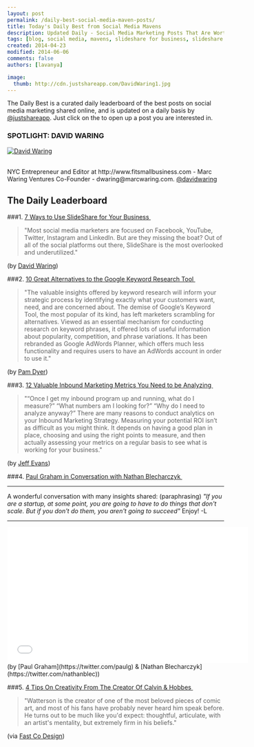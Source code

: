 ```yaml
---
layout: post
permalink: /daily-best-social-media-maven-posts/
title: Today's Daily Best from Social Media Mavens
description: Updated Daily - Social Media Marketing Posts That Are Worth Sharing
tags: [blog, social media, mavens, slideshare for business, slideshare for marketing,  ]
created: 2014-04-23
modified: 2014-06-06
comments: false
authors: [lavanya]

image:
  thumb: http://cdn.justshareapp.com/DavidWaring1.jpg
---
```


The Daily Best is a curated daily leaderboard of the best posts on social media marketing shared online, and is updated on a daily basis by [@justshareapp](http://twitter.com/justshareapp). Just click on the <i class="icon-link"></i> to open up a post you are interested in.

<div class="article-author-main border-box">
    <h3>SPOTLIGHT: DAVID WARING</h3>
    <a href="https://twitter.com/davidwaring"><img src="http://cdn.justshareapp.com/DavidWaring1.jpg" class="bio-photo large" alt="David Waring"></a>
    <br><br>
<p>NYC Entrepreneur and Editor at http://www.fitsmallbusiness.com  - Marc Waring Ventures Co-Founder - dwaring@marcwaring.com. <a href="https://twitter.com/davidwaring">@davidwaring</a> </p>
</div>

## The Daily Leaderboard

###1. [7 Ways to Use SlideShare for Your Business&nbsp;<i class="icon-link"></i>](http://nuzzel.com/sharedstory/06052014/socialmediaexaminer/7_ways_to_use_slideshare_for_your_business)
>"Most social media marketers are focused on Facebook, YouTube, Twitter, Instagram and LinkedIn. But are they missing the boat? Out of all of the social platforms out there, SlideShare is the most overlooked and underutilized."

(by [David Waring](https://twitter.com/davidwaring))


###2.  [10 Great Alternatives to the Google Keyword Research Tool&nbsp;<i class="icon-link"></i>](http://www.pamorama.net/2014/01/04/10-keyword-research-tools/)
>"The valuable insights offered by keyword research will inform your strategic process by identifying exactly what your customers want, need, and are concerned about. The demise of Google’s Keyword Tool, the most popular of its kind, has left marketers scrambling for alternatives. Viewed as an essential mechanism for conducting research on keyword phrases, it offered lots of useful information about popularity, competition, and phrase variations. It has been rebranded as Google AdWords Planner, which offers much less functionality and requires users to have an AdWords account in order to use it."

(by [Pam Dyer](https://twitter.com/pamdyer))


###3. [12 Valuable Inbound Marketing Metrics You Need to be Analyzing&nbsp;<i class="icon-link"></i>](http://www.inboundmarketingagents.com/inbound-marketing-agents-blog/bid/346807/12-Valuable-Inbound-Marketing-Metrics-You-Need-to-be-Analyzing)
>"“Once I get my inbound program up and running, what do I measure?” 
“What numbers am I looking for?” 
“Why do I need to analyze anyway?” 
There are many reasons to conduct analytics on your Inbound Marketing Strategy. 
Measuring your potential ROI isn’t as difficult as you might think. 
It depends on having a good plan in place, choosing and using the right points to measure, and then actually assessing your metrics on a regular basis to see what is working for your business."

(by [Jeff Evans](https://twitter.com/InboundAgent))


###4. [Paul Graham in Conversation with Nathan Blecharczyk&nbsp;<i class="icon-link"></i>](https://www.youtube.com/watch?v=nrWavoJsEks)
***
A wonderful conversation with many insights shared: (paraphrasing) *"If you are a startup, at some point, you are going to have to do things that don't scale. But if you don't do them, you aren't going to succeed"*
Enjoy! -L

***
<iframe width="560" height="315" src="//www.youtube.com/embed/nrWavoJsEks" frameborder="0" allowfullscreen></iframe>
<br/>
(by [Paul Graham](https://twitter.com/paulg) & [Nathan Blecharczyk](https://twitter.com/nathanblec))


###5. [4 Tips On Creativity From The Creator Of Calvin & Hobbes&nbsp;<i class="icon-link"></i>](http://www.fastcodesign.com/3027095/4-tips-on-creativity-from-the-creator-of-calvin-hobbes)
>"Watterson is the creator of one of the most beloved pieces of comic art, and most of his fans have probably never heard him speak before. He turns out to be much like you'd expect: thoughtful, articulate, with an artist's mentality, but extremely firm in his beliefs."

(via [Fast Co Design](https://twitter.com/FastCoDesign))

